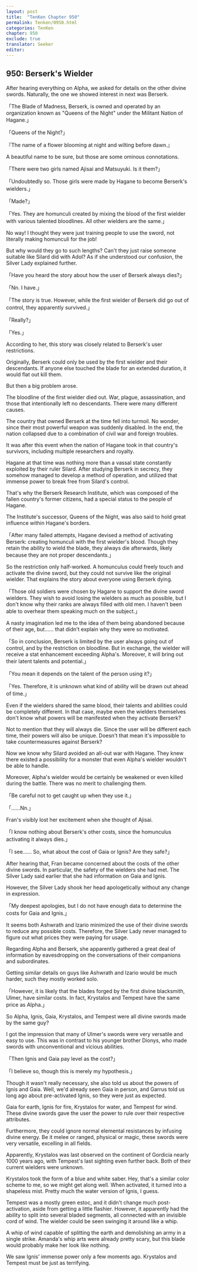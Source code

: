 ```yaml
---
layout: post
title:  "TenKen Chapter 950"
permalink: Tenken/0950.html
categories: TenKen
chapter: 950
exclude: true
translator: Seeker
editor: 
---
```

<h2>950: Berserk's Wielder</h2>

 After hearing everything on Alpha, we asked for details on the other divine swords. Naturally, the one we showed interest in next was Berserk.

「The Blade of Madness, Berserk, is owned and operated by an organization known as "Queens of the Night" under the Militant Nation of Hagane.」

「Queens of the Night?」

『The name of a flower blooming at night and wilting before dawn.』

 A beautiful name to be sure, but those are some ominous connotations.

「There were two girls named Ajisai and Matsuyuki. Is it them?」

「Undoubtedly so. Those girls were made by Hagane to become Berserk's wielders.」

「Made?」

「Yes. They are homunculi created by mixing the blood of the first wielder with various talented bloodlines. All other wielders are the same.」

 No way! I thought they were just training people to use the sword, not literally making homunculi for the job!

 But why would they go to such lengths? Can't they just raise someone suitable like Silard did with Adol? As if she understood our confusion, the Silver Lady explained further.

「Have you heard the story about how the user of Berserk always dies?」

「Nn. I have.」

「The story is true. However, while the first wielder of Berserk did go out of control, they apparently survived.」

「Really?」

「Yes.」

 According to her, this story was closely related to Berserk's user restrictions.

 Originally, Berserk could only be used by the first wielder and their descendants. If anyone else touched the blade for an extended duration, it would flat out kill them.

 But then a big problem arose.

 The bloodline of the first wielder died out. War, plague, assassination, and those that intentionally left no descendants. There were many different causes.

 The country that owned Berserk at the time fell into turmoil. No wonder, since their most powerful weapon was suddenly disabled. In the end, the nation collapsed due to a combination of civil war and foreign troubles.

 It was after this event when the nation of Hagane took in that country's survivors, including multiple researchers and royalty.

 Hagane at that time was nothing more than a vassal state constantly exploited by their ruler Silard. After studying Berserk in secrecy, they somehow managed to develop a method of operation, and utilized that immense power to break free from Silard's control.

 That's why the Berserk Research Institute, which was composed of the fallen country's former citizens, had a special status to the people of Hagane.

 The Institute's successor, Queens of the Night, was also said to hold great influence within Hagane's borders.

「After many failed attempts, Hagane devised a method of activating Berserk: creating homunculi with the first wielder's blood. Though they retain the ability to wield the blade, they always die afterwards, likely because they are not proper descendants.」

 So the restriction only half-worked. A homunculus could freely touch and activate the divine sword, but they could not survive like the original wielder. That explains the story about everyone using Berserk dying.

「Those old soldiers were chosen by Hagane to support the divine sword wielders. They wish to avoid losing the wielders as much as possible, but I don't know why their ranks are always filled with old men. I haven't been able to overhear them speaking much on the subject.」

 A nasty imagination led me to the idea of them being abandoned because of their age, but…… that didn't explain why they were so motivated.

「So in conclusion, Berserk is limited by the user always going out of control, and by the restriction on bloodline. But in exchange, the wielder will receive a stat enhancement exceeding Alpha's. Moreover, it will bring out their latent talents and potential.」

「You mean it depends on the talent of the person using it?」

「Yes. Therefore, it is unknown what kind of ability will be drawn out ahead of time.」

 Even if the wielders shared the same blood, their talents and abilities could be completely different. In that case, maybe even the wielders themselves don't know what powers will be manifested when they activate Berserk?

 Not to mention that they will always die. Since the user will be different each time, their powers will also be unique. Doesn't that mean it's impossible to take countermeasures against Berserk?

 Now we know why Silard avoided an all-out war with Hagane. They knew there existed a possibility for a monster that even Alpha's wielder wouldn't be able to handle.

 Moreover, Alpha's wielder would be certainly be weakened or even killed during the battle. There was no merit to challenging them.

「Be careful not to get caught up when they use it.」

「……Nn.」

 Fran's visibly lost her excitement when she thought of Ajisai.

「I know nothing about Berserk's other costs, since the homunculus activating it always dies.」

「I see…… So, what about the cost of Gaia or Ignis? Are they safe?」

 After hearing that, Fran became concerned about the costs of the other divine swords. In particular, the safety of the wielders she had met. The Silver Lady said earlier that she had information on Gaia and Ignis.

 However, the Silver Lady shook her head apologetically without any change in expression.

「My deepest apologies, but I do not have enough data to determine the costs for Gaia and Ignis.」

 It seems both Ashwrath and Izario minimized the use of their divine swords to reduce any possible costs. Therefore, the Silver Lady never managed to figure out what prices they were paying for usage.

 Regarding Alpha and Berserk, she apparently gathered a great deal of information by eavesdropping on the conversations of their companions and subordinates.

 Getting similar details on guys like Ashwrath and Izario would be much harder, such they mostly worked solo.

「However, it is likely that the blades forged by the first divine blacksmith, Ulmer, have similar costs. In fact, Krystalos and Tempest have the same price as Alpha.」

 So Alpha, Ignis, Gaia, Krystalos, and Tempest were all divine swords made by the same guy?

 I got the impression that many of Ulmer's swords were very versatile and easy to use. This was in contrast to his younger brother Dionys, who made swords with unconventional and vicious abilities.

「Then Ignis and Gaia pay level as the cost?」

「I believe so, though this is merely my hypothesis.」

 Though it wasn't really necessary, she also told us about the powers of Ignis and Gaia. Well, we'd already seen Gaia in person, and Garrus told us long ago about pre-activated Ignis, so they were just as expected.

 Gaia for earth, Ignis for fire, Krystalos for water, and Tempest for wind. These divine swords gave the user the power to rule over their respective attributes.

 Furthermore, they could ignore normal elemental resistances by infusing divine energy. Be it melee or ranged, physical or magic, these swords were very versatile, excelling in all fields.

 Apparently, Krystalos was last observed on the continent of Gordicia nearly 1000 years ago, with Tempest's last sighting even further back. Both of their current wielders were unknown.

 Krystalos took the form of a blue and white saber. Hey, that's a similar color scheme to me, so we might get along well. When activated, it turned into a shapeless mist. Pretty much the water version of Ignis, I guess.

 Tempest was a mostly green estoc, and it didn't change much post-activation, aside from getting a little flashier. However, it apparently had the ability to split into several bladed segments, all connected with an invisible cord of wind. The wielder could be seen swinging it around like a whip.

 A whip of wind capable of splitting the earth and demolishing an army in a single strike. Amanda's whip arts were already pretty scary, but this blade would probably make her look like nothing.

 We saw Ignis' immense power only a few moments ago. Krystalos and Tempest must be just as terrifying.



